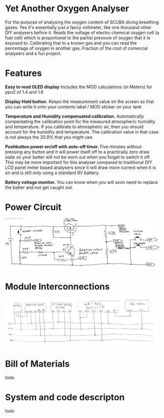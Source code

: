 # Yet Another Oxygen Analyser
For the purpose of analysing the oxygen content of SCUBA diving breathing gases. Yes it's essentially just a fancy voltmeter, like one thousand other DIY analysers before it. Reads the voltage of electro chemical oxygen cell (a fuel cell) which is proportional to the partial pressure of oxygen that it is exposed to. Calibrating that to a known gas and you can read the percentage of oxygen in another gas. Fraction of the cost of comercial analysers and a fun project.

# Features
**Easy to read OLED display** Includes the MOD calculations (in Meters) for ppo2 of 1.4 and 1.6

**Display Hold button.** Keeps the measurement value on the screen so that you can write it onto your contents label / MOD sticker on your tank

**Temperature and Humidity compensated calibration.** Automatically compentating the calibration point for the measured atmospheric humidity and temperature. If you calibrate to atmospheric air, then you should account for the humidity and temperature. The calibration value in that case is not always the 20.9% that you might use.

**Pushbutton power on/off with auto-off timer.** Five minutes without pressing any button and it will power itself off to a practically zero draw state so your batter will not be worn out when you forget to switch it off. This may be more important for this analyser compared to traditional DIY LCD panel meter based analysers since it will draw more current when it is on and is still only using a standard 9V battery.

**Battery voltage monitor.** You can know when you will soon need to replace the batter and not get caught out.

# Power Circuit
![Power Circuit](https://github.com/dm9876/YetAnotherOxygenAnalyser/blob/master/Power%20Circuit.png)
# Module Interconnections
![Module Interconnections](https://github.com/dm9876/YetAnotherOxygenAnalyser/blob/master/Module%20Interconnections.png)
# Bill of Materials
todo
# System and code descripton
todo
